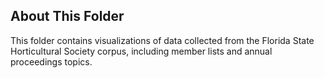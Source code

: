 ## About This Folder

This folder contains visualizations of data collected from the Florida State Horticultural Society corpus, including member lists and annual proceedings topics.
